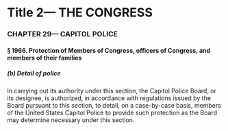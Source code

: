 
# Title 2— THE CONGRESS
### CHAPTER 29— CAPITOL POLICE
#### § 1966. Protection of Members of Congress, officers of Congress, and members of their families
##### (b) Detail of police

In carrying out its authority under this section, the Capitol Police Board, or its designee, is authorized, in accordance with regulations issued by the Board pursuant to this section, to detail, on a case-by-case basis, members of the United States Capitol Police to provide such protection as the Board may determine necessary under this section.
